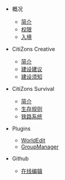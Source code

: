 <!-- docs/_sidebar.md -->

- 概况
  - [简介](introduction.md)
  - [权限](permission.md)
  - [入境](join-in.md)

- CitiZons Creative
  - [简介](citizons-creative/introduction.md)
  - [建设建议](citizons-creative/player-manual.md)
  - [建设须知](citizons-creative/construction-info.md)
  
- CitiZons Survival
  - [简介](citizons-survival/introduction.md)
  - [生存规则](citizons-survival/rules.md)
  - [铁路系统](citizons-survival/railway-system.md)
  
- Plugins
  - [WorldEdit](plugins/worldedit.md)
  - [GroupManager](plugins/groupmanager.md)

- Github
  - [在线编辑](github/modifyit.md)
